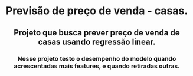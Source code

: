 <h1 align="center"> Previsão de preço de venda - casas. </h1>

  <h2 align="center"> Projeto que busca prever preço de venda de casas usando regressão linear. </h2>
    <h3 align="center"> Nesse projeto testo o desempenho do modelo quando acrescentadas mais features, e quando retiradas outras. </h3>
